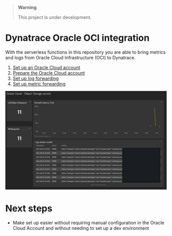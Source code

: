 > **Warning**
>
> This project is under development.

# Dynatrace Oracle OCI integration

With the serverless functions in this repository you are able to bring metrics and logs from Oracle Cloud Infrastructure (OCI) to Dynatrace.

1. [Set up an Oracle Cloud account](ORACLE-CLOUD.md)
1. [Prepare the Oracle Cloud account](ACCOUNT-PREPARATION.md)
1. [Set up log forwarding](LOGS.md)
1. [Set up metric forwarding](METRICS.md)

![Example dashboard](example-dashboard.png)


# Next steps

* Make set up easier without requiring manual configuration in the Oracle Cloud Account and without needing to set up a dev environment
